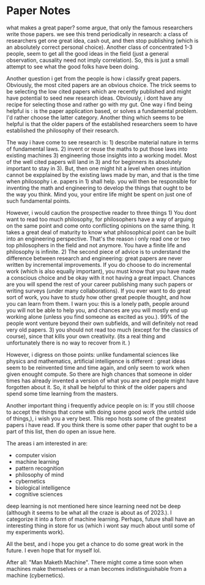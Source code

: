 # Paper Notes


what makes a great paper? some argue, that only the famous researchers write those papers. we see this trend periodically in research: a class of researchers get one great idea, cash out, and then stop publishing (which is an absolutely correct personal choice). Another class of concentrated 1-3 people, seem to get all the good ideas in the field (just a general observation, causality need not imply correlation). So, this is just a small attempt to see what the good folks have been doing. 

Another question i get from the people is how i classify great papers. Obviously, the most cited papers are an obvious choice. The trick seems to be selecting the low cited papers which are recently published and might have potential to seed new research ideas. Obviously, i dont have any recipe for selecting those and rather go with my gut. One way i find being helpful is : is the paper application based, or solves a fundamental problem. I'd rather choose the latter category. Another thing which seems to be helpful is that the older papers of the established researchers seem to have established the philosophy of their research. 

The way i have come to see research is: 1) describe material nature in terms of fundamental laws. 2) invent or reuse the maths to put those laws into existing machines 3) engineering those insights into a working model. Most of the well cited papers will land in 3) and for beginners its absolutely important to stay in 3). But, then one might hit a level when ones intuition cannot be expplained by the existing laws made by man, and that is the time when philosophy i.e. papers in 1) shall help. you will then be responsible for inventing the math and engineering to develop the things that ought to be the way you think. Mind you, your entire life might be spent on just one of such fundamental points. 

However, i would caution the prospective reader to three things 1) You dont want to read too much philosophy, for philosophers have a way of arguing on the same point and come onto conflicting opinions on the same thing. It takes a great deal of maturity to know what philosophical point can be built into an engineering perspective. That's the reason i only read one or two top philosophers in the field and not anymore. You have a finite life and philosophy is infinite. 2) The second piece of advice is to understand the difference between research and engineering: great papers are never written by incremental improvements. If you do choose to do incremental work (which is also equally important), you must know that you have made a conscious choice and be okay with it not having a great impact. Chances are you will spend the rest of your career publishing many such papers or writing surveys (under many collaborations). If you ever want to do great sort of work, you have to study how other great people thought, and how you can learn from them. I warn you: this is a lonely path, people around you will not be able to help you, and chances are you will mostly end up working alone (unless you find someone as excited as you.). 99% of the people wont venture beyond their own subfields, and will definitely not read very old papers.  3) you should not read too much (except for the classics of course), since that kills your own creativity. (its a real thing and unfortunately there is no way to recover from it. )

However, i digress on those points: unlike fundamental sciences like physics and mathematics, artificial intelligence is different : great ideas seem to be reinvented time and time again, and only seem to work when given enought compute. So there are high chances that someone in older times has already invented a version of what you are  and people might have forgotten about it. So, it shall be helpful to think of the older papers and spend some time learning from the masters. 


Another important thing i frequently advice people on is: 
If you still choose to accept the things that come with doing some good work (the untold side of things,), i wish you a very best. This repo hosts some of the greatest papers i have read. If you think there is some other paper that ought to be a part of this list, then do open an issue here. 


The areas i am interested in are:
- computer vision 
- machine learning 
- pattern recognition
- philosophy of mind 
- cybernetics 
- biological intelligence 
- cognitive sciences 

deep learning is not mentioned here since learning need not be deep (although it seems to be what all the craze is about as of 2023.). I categorize it into a form of machine learning. Perhaps, future shall have an interesting thing in store for us (which i wont say much about until some of my experiments work). 

All the best, and i hope you get a chance to do some great work in the future. I even hope that for myself lol. 

After all: "Man Maketh Machine". There might come a time soon when machines make themselves or a man becomes indistinguishable from a machine (cybernetics). 
